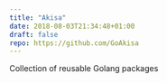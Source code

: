 ```yaml
---
title: "Akisa"
date: 2018-08-03T21:34:48+01:00
draft: false
repo: https://github.com/GoAkisa
---
```


Collection of reusable Golang packages